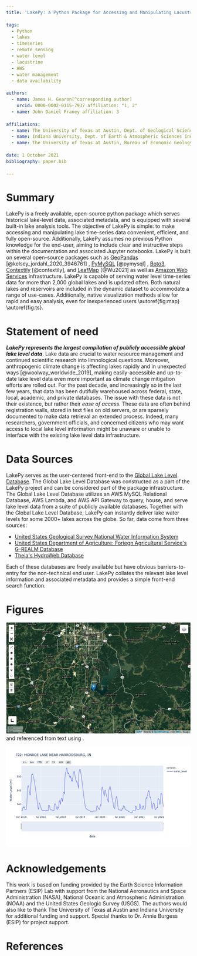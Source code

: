 ```yaml
---
title: 'LakePy: a Python Package for Accessing and Manipulating Lacustrine Time-Series Data'

tags:
  - Python
  - lakes
  - timeseries
  - remote sensing
  - water level
  - lacustrine
  - AWS
  - water management
  - data availability

authors:
  - name: James H. Gearon[^corresponding author]
    orcid: 0000-0002-0115-7937 affiliation: "1, 2"
  - name: John Daniel Franey affiliation: 3

affiliations:
  - name: The University of Texas at Austin, Dept. of Geological Sciences index: 2
  - name: Indiana University, Dept. of Earth & Atmospheric Sciences index: 1
  - name: The University of Texas at Austin, Bureau of Economic Geology index: 3 date: 11 September 2021 bibliography:

date: 1 October 2021    
bibliography: paper.bib

---
```


# Summary

LakePy is a freely available, open-source python package which serves historical lake-level data, associated metadata,
and is equipped with several built-in lake analysis tools. The objective of LakePy is simple: to make accessing and
manipulating lake time-series data convenient, efficient, and fully open-source. Additionally, LakePy assumes no
previous Python knowledge for the end-user, aiming to include clear and instructive steps within the documentation and
associated Jupyter notebooks. LakePy is built on several open-source packages such
as [GeoPandas](https://geopandas.org/) [@kelsey_jordahl_2020_3946761]
, [PyMySQL](https://pymysql.readthedocs.io/en/latest/) [@pymysql]
, [Boto3](https://boto3.readthedocs.io/), [Contextily](https://github.com/geopandas/contextily) [@contextily],
and [LeafMap](https://github.com/giswqs/leafmap) [@Wu2021] as well
as [Amazon Web Services](https://aws.amazon.com/) infrastructure. LakePy is capable of serving water level time-series
data for more than 2,000 global lakes and is updated often. Both natural lakes and reservoirs are included in the
dynamic dataset to accommodate a range of use-cases. Additionally, native visualization methods allow for rapid and easy
analysis, even for inexperienced users \autoref{fig:map} \autoref{fig:ts}.

# Statement of need

_**LakePy represents the largest compilation of publicly accessible global lake level data**_. Lake data are crucial to
water resource management and continued scientific research into limnological questions. Moreover, anthropogenic climate
change is affecting lakes rapidly and in unexpected ways [@woolway_worldwide_2019], making easily-accessible and
up-to-date lake level data even more important as climate change mitigation efforts are rolled out. For the past decade,
and increasingly so in the last few years, that data has been dutifully warehoused across federal, state, local,
academic, and private databases. The issue with these data is not their existence, but rather their _ease of access_.
These data are often behind registration walls, stored in text files on old servers, or are sparsely documented to make
data retrieval an extended process. Indeed, many researchers, government officials, and concerned citizens who may want
access to local lake level information might be unaware or unable to interface with the existing lake level data
infrastructure.

# Data Sources

LakePy serves as the user-centered front-end to
the [Global Lake Level Database](https://github.com/ESIPFed/Global-Lake-Level-Database). The Global Lake Level Database
was constructed as a part of the LakePy project and can be considered part of the package infrastructure. The Global
Lake Level Database utilizes an AWS MySQL Relational Database, AWS Lambda, and AWS API Gateway to query, house, and
serve lake level data from a suite of publicly available databases. Together with the Global Lake Level Database, LakePy
can instantly deliver lake water levels for some 2000+ lakes across the globe. So far, data come from three sources:

* [United States Geological Survey National Water Information System](https://waterdata.usgs.gov/nwis)
* [United States Department of Agriculture: Foriegn Agricultural Service's G-REALM Database](https://ipad.fas.usda.gov/cropexplorer/global_reservoir/)
* [Theia's HydroWeb Database](http://hydroweb.theia-land.fr/)

Each of these databases are freely available but have obvious barriers-to-entry for the non-technical end user. LakePy
collates the relevant lake level information and associated metadata and provides a simple front-end search function.

# Figures

![LakePy interactive maps in Jupyter Notebook.\label{fig:map}](JOSS_Figure1.png)
and referenced from text using .

![LakePy interactive timeseries in notebook or browser.\label{fig:ts}](JOSS_Figure2.png)

# Acknowledgements

This work is based on funding provided by the Earth Science Information Partners (ESIP) Lab with support from the
National Aeronautics and Space Administration (NASA), National Oceanic and Atmospheric Administration (NOAA) and the
United States Geologic Survey (USGS). The authors would also like to thank The University of Texas at Austin and Indiana
University for additional funding and support. Special thanks to Dr. Annie Burgess (ESIP) for project support.

# References
